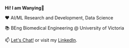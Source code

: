 **Hi! I am Wanying🙂**

❤️ AI/ML Research and Development, Data Science

📚 BEng Biomedical Engineering @ University of Victoria


📫 [Let's Chat!](mailto:wanying.tian@outlook.com) or visit my [LinkedIn](https://www.linkedin.com/in/wanying-tian-96ab3218b/).

